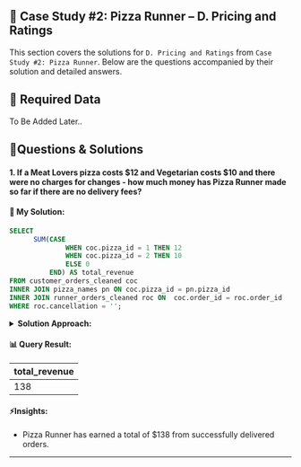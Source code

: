 <h2 id="case-study-2-pizza-runner">🍕 Case Study #2: Pizza Runner – D. Pricing and Ratings</h2>

This section covers the solutions for `D. Pricing and Ratings` from `Case Study #2: Pizza Runner`. Below are the questions accompanied by their solution and detailed answers.

<h2 id="data-cleaning">🔖 Required Data </h2>
To Be Added Later..

<h2 id="questions-and-solutions">📌Questions & Solutions</h2>

#### 1. If a Meat Lovers pizza costs $12 and Vegetarian costs $10 and there were no charges for changes - how much money has Pizza Runner made so far if there are no delivery fees?
#### 🧠 My Solution:

````sql
SELECT 
      SUM(CASE
              WHEN coc.pizza_id = 1 THEN 12
              WHEN coc.pizza_id = 2 THEN 10
              ELSE 0
          END) AS total_revenue
FROM customer_orders_cleaned coc
INNER JOIN pizza_names pn ON coc.pizza_id = pn.pizza_id 
INNER JOIN runner_orders_cleaned roc ON  coc.order_id = roc.order_id 
WHERE roc.cancellation = '';
````
<details> <summary><strong>Solution Approach:</strong></summary>

- Joined relevant tables such as Combine customer_orders_cleaned, pizza_names, and runner_orders_cleaned to access both pizza details and delivery status.
- Assigned pizza prices using a CASE statement to assign $12 for Meat Lovers (pizza_id = 1) and $10 for Vegetarian (pizza_id = 2).
- Calculated the total revenue by summing the assigned prices for each valid order.
</details>

#### 📊 Query Result:
| total_revenue |
| ------------- |
| 138           |

####  ⚡Insights:
- Pizza Runner has earned a total of $138 from successfully delivered orders.
---
